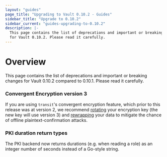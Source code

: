 ```yaml
---
layout: "guides"
page_title: "Upgrading to Vault 0.10.2 - Guides"
sidebar_title: "Upgrade to 0.10.2"
sidebar_current: "guides-upgrading-to-0.10.2"
description: |-
  This page contains the list of deprecations and important or breaking changes
  for Vault 0.10.2. Please read it carefully.
---
```


# Overview

This page contains the list of deprecations and important or breaking changes
for Vault 0.10.2 compared to 0.10.1. Please read it carefully.

### Convergent Encryption version 3

If you are using `transit`'s convergent encryption feature, which prior to this
release was at version 2, we recommend
[rotating](https://www.vaultproject.io/api/secret/transit/index.html#rotate-key)
your encryption key (the new key will use version 3) and
[rewrapping](https://www.vaultproject.io/api/secret/transit/index.html#rewrap-data)
your data to mitigate the chance of offline plaintext-confirmation attacks.

### PKI duration return types

The PKI backend now returns durations (e.g. when reading a role) as an integer
number of seconds instead of a Go-style string.
